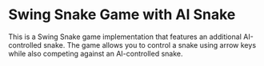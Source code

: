 # Swing Snake Game with AI Snake
This is a Swing Snake game implementation that features an additional AI-controlled snake. The game allows you to control a snake using arrow keys while also competing against an AI-controlled snake.
